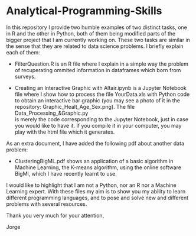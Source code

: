 # Analytical-Programming-Skills
In this repository I provide two humble examples of two distinct tasks, one in R and the other in Python, both of them being modified parts of the bigger project that I am currently working on. These two tasks are similar in the sense that they are related to data science problems. I briefly explain each of them:

   - FilterQuestion.R is an R file where I explain in a simple way the problem of 
     recuperating ommited information in dataframes which born from surveys.
     
   - Creating an Interactive Graphic with Altair.ipynb is a Jupyter Notebook file where I show how to process the file YourData.xls
     with Python code to obtain an interactive bar graphic (you may see a photo of it in the repository: Graphic_Healt_Age_Sex.png). The file Data_Processing_&Graphic.py  
     is merely the code corresponding to the Jupyter Notebook, just in case you would like to have it. If you compile it in your computer, you may play with the html file which
     it generates.
      
As an extra document, I have added the following pdf about another data problem:

  - ClusteringBigML.pdf shows an application of a basic algorithm in Machine Learning, the K-means algorithm, using the online software BigMl, which I have recently learnt to       use.

I would like to highlight that I am not a Python, nor an R nor a Machine Learning expert. With these files my aim is to show you my ability to learn different programming languages, and to pose and solve new and different problems with several resources.

Thank you very much for your attention,

Jorge
